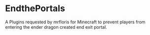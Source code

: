 # EndthePortals
A Plugins requested by mrfloris for Minecraft to prevent players from entering the ender dragon created end exit portal.
